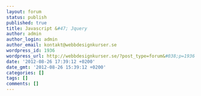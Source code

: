 ```yaml
---
layout: forum
status: publish
published: true
title: Javascript &#47; Jquery
author: admin
author_login: admin
author_email: kontakt@webbdesignkurser.se
wordpress_id: 1936
wordpress_url: http://webbdesignkurser.se/?post_type=forum&#038;p=1936
date: '2012-08-26 17:39:12 +0200'
date_gmt: '2012-08-26 15:39:12 +0200'
categories: []
tags: []
comments: []
---
```


